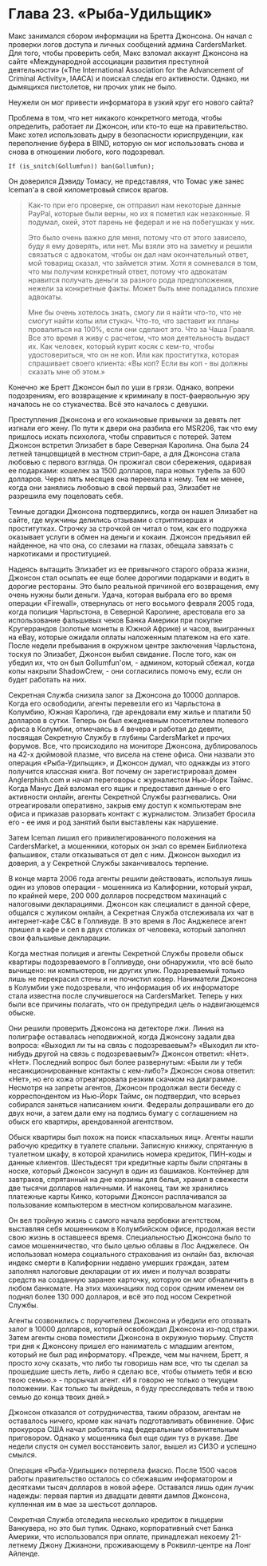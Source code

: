 # Глава 23. «Рыба-Удильщик»

Макс занимался сбором информации на Бретта Джонсона. Он начал с проверки логов доступа и личных сообщений админа CardersMarket. Для того, чтобы проверить себя, Макс взломал аккаунт Джонсона на сайте «Международной ассоциации развития преступной деятельности» («The International Association for the Advancement of Criminal Activity», IAACA) и поискал следы его активности. Однако, ни дымящихся пистолетов, ни прочих улик не было.

Неужели он мог привести информатора в узкий круг его нового сайта?

Проблема в том, что нет никакого конкретного метода, чтобы определить, работает ли Джонсон, или кто-то еще на правительство. Макс хотел использовать дыру в безопасности юриспруденции, как переполнение буфера в BIND, которую он мог использовать снова и снова в отношении любого, кого подозревал.

    If (is_snitch(Gollumfun)) ban(Gollumfun);

Он доверился Дэвиду Томасу, не представляя, что Томас уже занес Iceman'a в свой километровый список врагов.

> Как-то при его проверке, он отправил нам некоторые данные PayPal, которые были верны, но их я пометил как незаконные. Я подумал, окей, этот парень не федерал и не на побегушках у них.
>
> Это было очень важно для меня, потому что от этого зависело, буду я ему доверять, или нет. Мы взяли это на заметку и решили связаться с адвокатом, чтобы он дал нам окончательный ответ, мой товарищ сказал, что займется этим. Хотя я сомневался в том, что мы получим конкретный ответ, потому что адвокатам нравится получать деньги за разного рода предположения, нежели за конкретные факты. Может быть мне попадались плохие адвокаты.
>
>Мне бы очень хотелось знать, смогу ли я найти что-то, что не смогут найти копы или стукач. Что-то, что заставит их планы провалиться на 100%, если они сделают это. Что за Чаша Грааля. Все это время я живу с расчетом, что моя деятельность выдаст их. Как человек, который курит косяк с кем-то, чтобы удостовериться, что он не коп. Или как проститутка, которая спрашивает своего клиента: «Вы коп? Если вы коп - вы должны сказать мне об этом.»

Конечно же Бретт Джонсон был по уши в грязи. Однако, вопреки подозрениям, его возвращение к криминалу в пост-фаервольную эру началось не со стукачества. Всё это началось с девушки.

Преступления Джонсона и его кокаиновые привычки за девять лет изгнали его жену. По пути к двери она разбила его MSR206, так что ему пришлось искать психолога, чтобы справиться с потерей. Затем Джонсон встретил Элизабет в баре Северная Каролина. Она была 24 летней танцовщицей в местном стрип-баре, а для Джонсона стала любовью с первого взгляда. Он прожигал свои сбережения, одаривая ее подарками: кошелек за 1500 долларов, пара новых туфель за 600 долларов. Через пять месяцев она переехала к нему. Тем не менее, когда они занялись любовью в свой первый раз, Элизабет не разрешила ему поцеловать себя.

Темные догадки Джонсона подтвердились, когда он нашел Элизабет на сайте, где мужчины делились отзывами о стриптизершах и проститутках. Строчку за строчкой он читал о том, как его подружка оказывает услуги в обмен на деньги и кокаин. Джонсон предъявил ей найденное, на что она, со слезами на глазах, обещала завязать с наркотиками и проституцией.

Надеясь вытащить Элизабет из ее привычного старого образа жизни, Джонсон стал осыпать ее еще более дорогими подарками и водить в дорогие рестораны. Это было реальной причиной его возвращения, ему очень нужны были деньги. Удача, которая выбрала его во время операции «Firewall», отвернулась от него восьмого февраля 2005 года, когда полиция Чарльстона, в Северной Каролине, арестовала его за использование фальшивых чеков Банка Америки при покупке Кругеррандов (золотые монеты в Южной Африке) и часов, выигранных на eBay, которые ожидали оплаты наложенным платежом на его хате. После недели пребывания в окружном центре заключения Чарльстона, тоскуя по Элизабет, Джонсон выбил свидание. После того, как он убедил их, что он был Gollumfun'ом, - админом, который сбежал, когда копы накрыли ShadowCrew, - они согласились помочь ему, если он будет работать на них.

Секретная Служба снизила залог за Джонсона до 10000 долларов. Когда его освободили, агенты перевезли его из Чарльстона в Колумбию, Южная Каролина, где арендовали ему жилье и платили 50 долларов в сутки. Теперь он был ежедневным посетителем полевого офиса в Колумбии, отмечаясь в 4 вечера и работая до девяти, посвящая Секретную Службу в глубины CardersMarket и прочих форумов. Все, что происходило на мониторе Джонсона, дублировалось на 42-х дюймовой плазме, что висела на стене офиса. Они назвали это операция «Рыба-Удильщик», и Джонсон думал, что однажды из этого получится классная книга. Вот почему он зарегистрировал домен Anglerphish.com и начал переговоры с журналистом Нью-Йорк Таймс. Когда Манус Дей взломал его ящик и предоставил данные о его активности онлайн, агенты Секретной Службы разгневались. Они отреагировали оперативно, закрыв ему доступ к компьютерам вне офиса и приказав разорвать контакт с журналистом. Элизабет бросила его - ее имя и род занятий были выставлены как нарушение.

Затем Iceman лишил его привилегированного положения на CardersMarket, а мошенники, которых он знал со времен Библиотека фальшивок, стали отказываться от дел с ним. Джонсон выходил из доверия, а у Секретной Службы заканчивалось терпение.

В конце марта 2006 года агенты решили действовать, используя лишь один из уловов операции - мошенника из Калифорнии, который  украл, по крайней мере, 200 000 долларов посредством махинаций с налоговыми декларациями. Джонсон как специалист в данной сфере, общался с жуликом онлайн, а Секретная Служба отслеживала их чат в интернет-кафе C&C в Голливуде. В это время в Лос Анджелесе агент пришел в кафе и сел в двух столиках от человека, который заполнял свои фальшивые декларации.

Когда местная полиция и агенты Секретной Службы провели обыск квартиры подозреваемого в Голливуде, они обнаружили, что всё было вычищено: ни компьютеров, ни других улик. Подозреваемый только лишь не перекрасил стены и не почистил ковер. Наниматели Джонсона в Колумбии уже подозревали, что информация об их информаторе стала известна после случившегося на CardersMarket. Теперь у них были все причины полагать, что он предупредил цель о надвигающемся обыске.

Они решили проверить Джонсона на детекторе лжи. Линия на полиграфе оставалась неподвижной, когда Джонсону задали два вопроса: «Выходил ли ты на связь с подозреваевым?» «Выходил ли кто-нибудь другой на связь с подозреваевым?» Джонсон ответил: «Нет». «Нет». Последний вопрос был более развернутым: «Были ли у тебя несанкционированные контакты с кем-либо?» Джонсон снова ответил: «Нет», но его кожа отреагировала резким скачком на диаграмме. Несмотря на запреты агентов, Джонсон продолжал вести беседу с корреспондентом из Нью-Йорк Таймс, он подтвердил, что всерьез собирался заняться написанием книги. Федералы допрашивали его до двух ночи, а затем дали ему на подпись бумагу с соглашением на обыск его квартиры, арендованной агентством.

Обыск квартиры был похож на поиск «пасхальных яиц». Агенты нашли рабочую кредитку в туалете спальни. Записную книжку, спрятанную в туалетном шкафу, в которой хранились номера кредиток, ПИН-коды и данные клиентов. Шестьдесят три кредитные карты были спрятаны в носке, который Джонсон засунул в один из башмаков. Контейнер для завтраков, спрятанный на дне корзины для белья, хранил в свежести две тысячи долларов наличными. И наконец, там же хранились платежные карты Кинко, которыми Джонсон расплачивался за пользование компьютером в местном копировальном магазине.

Он вел тройную жизнь с самого начала вербовки агентством, выставляя себя мошенником в Колумбийском офисе, продолжая вести свою жизнь в оставшееся время. Специальностью Джонсона было то самое мошенничество, что было целью облавы в Лос Анджелесе. Он использовал номера социального страхования из онлайн баз, включая индекс смерти в Калифорнии недавно умерших граждан, затем заполнял налоговые декларации от их имен и получал возвраты средств на созданную заранее карточку, которую он мог обналичить в любом банкомате. На этих махинациях под сорок одним именем он поднял более 130 000 долларов, и всё это под носом Секретной Службы.

Агенты созвонились с поручителем Джонсона и убедили его отозвать залог в 10000 долларов, который освобождал Джонсона из-под стражи. Затем агенты снова поместили Джонсона в окружную тюрьму. Спустя три дня к Джонсону пришел его наниматель с младшим агентом, который не был рад информатору. «Прежде, чем мы начнем, Бретт, я просто хочу сказать, что либо ты говоришь нам все, что ты сделал за прошедшие шесть леть, либо я сделаю все, чтобы отыметь тебя и всю твою семью.» - прорычал агент. «И я говорю не только о текущем положении. Как только ты выйдешь, я буду пресследовать тебя и твою семью до конца твоих дней.»

Джонсон отказался от сотрудничества, таким образом, агентам не оставалось ничего, кроме как начать подготавливать обвинение. Офис прокурора США начал работать над федеральным обвинительным приговором. Однако у мошенника был еще один туз в рукаве. Две недели спустя он сумел восстановить залог, вышел из СИЗО и успешно смылся.

Операция «Рыба-Удильщик» потерпела фиаско. После 1500 часов работы правительство осталось со сбежавшим информатором и десятками тысяч долларов в новой афере. Оставался лишь один лучик надежды: первая партия из двадцати девяти дампов Джонсона, купленная им в мае за шестьсот долларов.

Секретная Служба отследила несколько кредиток в пиццерии Ванкувера, но это был тупик. Однако, корпоративный счет Банка Америки, что использовался при оплате, принадлежал некоему 21-летнему Джону Джианони, проживающему в Роквилл-центре на Лонг Айленде.

